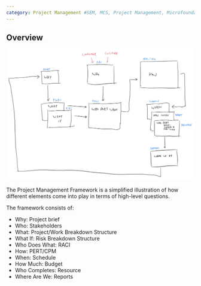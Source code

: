 ```yaml
---
category: Project Management #SEM, MCS, Project Management, Microfoundations, Strategic TM
---
```

<!-- # Project Management Framework-->

## Overview 

![png](/assets/images/frameworks/project_management_framework.jpg)

The Project Management Framework is a simplified illustration of how different elements come into play in terms of high-level questions.

The framework consists of:
- Why: Project brief
- Who: Stakeholders
- What: Project/Work Breakdown Structure 
- What If: Risk Breakdown Structure
- Who Does What: RACI
- How: PERT/CPM
- When: Schedule
- How Much: Budget
- Who Completes: Resource
- Where Are We: Reports

<!-- ## Reference

- [https://pypi.org/project/pycaret/](https://pypi.org/project/pycaret/) -->
